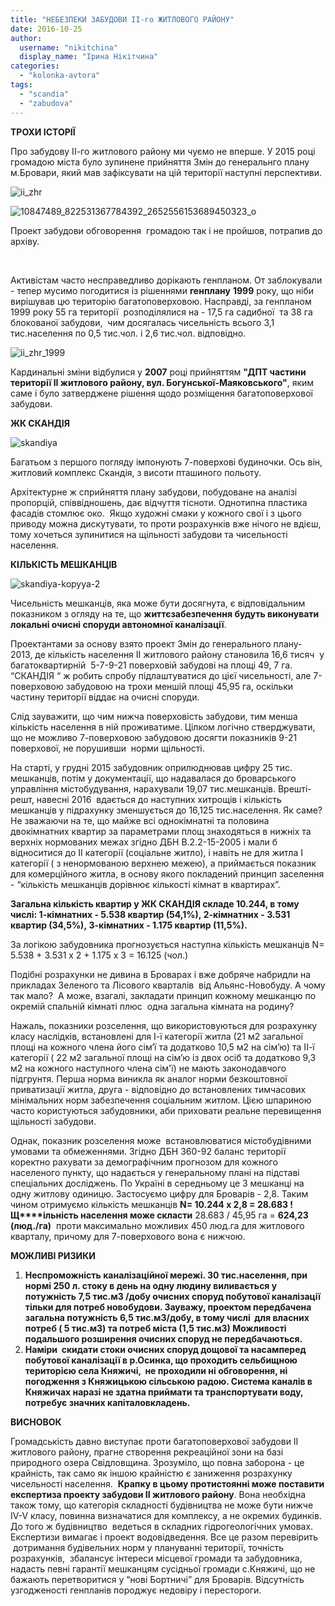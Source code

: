 ```yaml
---
title: "НЕБЕЗПЕКИ ЗАБУДОВИ ІІ-го ЖИТЛОВОГО РАЙОНУ"
date: 2016-10-25
author: 
  username: "nikitchina"
  display_name: "Ірина Нікітчина"
categories: 
  - "kolonka-avtora"
tags: 
  - "scandia"
  - "zabudova"
---
```


**ТРОХИ ІСТОРІЇ**

Про забудову ІІ-го житлового району ми чуємо не вперше. У 2015 році громадою міста було зупинене прийняття Змін до генеральнго плану м.Бровари, який мав зафіксувати на цій території наступні перспективи.

![ii_zhr](https://mpz.brovary.org/wp-content/uploads/2016/10/II_ZHR.png)

![10847489_822531367784392_2652556153689450323_o](https://mpz.brovary.org/wp-content/uploads/2016/10/10847489_822531367784392_2652556153689450323_o.jpg)

Проект забудови обговорення  громадою так і не пройшов, потрапив до архіву.

 

Активістам часто несправедливо дорікають генпланом. От заблокували - тепер мусимо погодитися із рішеннями **генплану** **1999** року, що ніби вирішував цю територію багатоповерховою. Насправді, за генпланом 1999 року 55 га території  розподілялися на - 17,5 га садибної  та 38 га блокованої забудови,  чим досягалась чисельність всього 3,1 тис.населення по 0,5 тис.чол. і 2,6 тис.чол. відповідно.

![ii_zhr_1999](https://mpz.brovary.org/wp-content/uploads/2016/10/II_ZHR_1999.png)

Кардинальні зміни відбулися у **2007** році прийняттям **"ДПТ частини території ІІ житлового району, вул. Богунської-Маяковського"**, яким саме і було затверджене рішення щодо розміщення багатоповерхової забудови.  

**ЖК СКАНДІЯ**

![skandiya](https://mpz.brovary.org/wp-content/uploads/2016/10/Skandiya.png)

Багатьом з першого погляду імпонують 7-поверхові будиночки. Ось він, житловий комплекс Скандія, з висоти пташиного польоту.  

Архітектурне ж сприйняття плану забудови, побудоване на аналізі пропорцій, співвідношень, дає відчуття тісноти. Однотипна пластика фасадів стомлює око.  Якщо художні смаки у кожного свої і з цього приводу можна дискутувати, то проти розрахунків вже нічого не вдієш, тому хочеться зупинитися на щільності забудови та чисельності населення.

**КІЛЬКІСТЬ МЕШКАНЦІВ**

![skandiya-kopyya-2](https://mpz.brovary.org/wp-content/uploads/2016/10/skandiya-kopyya-2.png)

Чисельність мешканців, яка може бути досягнута, є відповідальним показником з огляду на те, що **життєзабезпечення будуть виконувати локальні очисні споруди автономної каналізації**.

Проектантами за основу взято проект Змін до генерального плану- 2013, де кількість населення ІІ житлового району становила 16,6 тисяч  у багатоквартирній  5-7-9-21 поверховій забудові на площі 49, 7 га. “СКАНДІЯ “ ж робить спробу підлаштуватися до цієї чисельності, але 7-поверховою забудовою на трохи меншій площі 45,95 га, оскільки частину території віддає на очисні споруди.

Слід зауважити, що чим нижча поверховість забудови, тим менша кількість населення в ній проживатиме. Цілком логічно стверджувати, що не можливо 7-поверховою забудовою досягти показників 9-21 поверхової, не порушивши  норми щільності.

На старті, у грудні 2015 забудовник оприлюднював цифру 25 тис. мешканців, потім у документації, що надавалася до броварського управління містобудування, нарахували 19,07 тис.мешканців. Врешті-решт, навесні 2016  вдається до наступних хитрощів і кількість мешканців у підрахунку зменшується до 16,125 тис.населення. Як саме? Не зважаючи на те, що майже всі однокімнатні та половина двокімнатних квартир за параметрами площ знаходяться в нижніх та верхніх нормованих межах згідно ДБН В.2.2-15-2005 і мали б відноситися до ІІ категорії (соціальне житло), і навіть не для житла І категорії ( з ненормованою верхнею межею), а приймається показник для комерційного житла, в основу якого покладений принцип заселення - “кількість мешканців дорівнює кількості кімнат в квартирах”.  

**Загальна кількість квартир у ЖК СКАНДІЯ складе 10.244, в тому числі: 1-кімнатних - 5.538 квартир (54,1%), 2-кімнатних - 3.531 квартир (34,5%), 3-кімнатних - 1.175 квартир (11,5%).**

За логікою забудовника прогнозується наступна кількість мешканців N= 5.538 + 3.531 х 2 + 1.175 х 3 = 16.125 (чол.)

Подібні розрахунки не дивина в Броварах і вже добряче набридли на прикладах Зеленого та Лісового кварталів  від Альянс-Новобуду. А чому так мало?  А може, взагалі, закладати принцип кожному мешканцю по окремій спальній кімнаті плюс  одна загальна кімната на родину?

Нажаль, показники розселення, що використовуються для розрахунку класу наслідків, встановлені для І-ї категорії житла (21 м2 загальної площі на кожного члена його сім’ї та додатково 10,5 м2 на сім’ю) та ІІ-ї категорії ( 22 м2 загальної площі на сім’ю із двох осіб та додатково 9,3 м2 на кожного наступного члена сім'ї) не мають законодавчого підгрунтя. Перша норма виникла як аналог норми безкоштовної приватизації житла, друга - відповідно до встановлених тимчасових мінімальних норм забезпечення соціальним житлом. Цією шпариною часто користуються забудовники, аби приховати реальне перевищення щільності забудови.

Однак, показник розселення може  встановлюватися містобудівними умовами та обмеженнями. Згідно ДБН 360-92 баланс території коректно рахувати за демографічним прогнозом для кожного населеного пункту, що надається у генеральному плані на підставі спеціальних досліджень. По Україні в середньому це 3 мешканці на одну житлову одиницю. Застосуємо цифру для Броварів - 2,8. Таким чином отримуємо кількість мешканців **N= 10.244 x 2,8 = 28.683 ! Щ****ільність населення може скласти** 28.683 / 45,95 га = **624,23 (люд./га)**  проти максимально можливих 450 люд.га для житлового кварталу, причому для 7-поверхового вона є нижчою.

**МОЖЛИВІ РИЗИКИ**

1. ****Неспроможність каналізаційної мережі. 30 тис.населення, при нормі 250 л. стоку в день на одну людину виливається у потужність 7,5 тис.м3 /добу очисних споруд побутової каналізації тільки для потреб новобудови. Зауважу, проектом передбачена загальна потужність 6,5 тис.м3/добу, в тому числі  для власних потреб ( 5 тис.м3) та потреб міста (1,5 тис.м3) Можливості подальшого розширення очисних споруд не передбачаються.****
2. ****Наміри  скидати стоки очисних споруд дощової та насамперед побутової каналізації в р.Осинка, що проходить сельбищною територією села Княжичі,  не проходили ні обговорення, ні погодження з Княжицькою сільською радою. Система каналів в Княжичах наразі не здатна приймати та транспортувати воду, потребує значних капіталовкладень.**** 

**ВИСНОВОК**

Громадськість давно виступає проти багатоповерхової забудови ІІ житлового району, прагне створення рекреаційної зони на базі природного озера Свідловщина. Зрозуміло, що повна заборона - це крайність, так само як іншою крайністю є заниження розрахунку чисельності населення.  **Крапку в цьому протистоянні може поставити експертиза проекту забудови ІІ житлового району**. Вона необхідна також тому, що категорія складності будівництва не може бути нижче IV-V класу, повинна визначатися для комплексу, а не окремих будинків. До того ж будівництво  ведеться в складних гідрогеологічних умовах. Експертизи вимагає і проект водовідведення. Все це разом перевірить  дотримання будівельних норм у плануванні території, точність розрахунків,  збалансує інтереси місцевої громади та забудовника, надасть певні гарантії мешканцям сусідньої громади с.Княжичі, що не бажають перетворитися у “нові Бортничі” для Броварів. Відсутність узгодженості генпланів породжує недовіру і перестороги.
